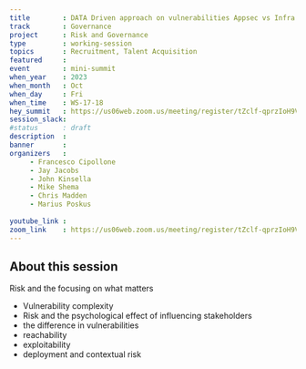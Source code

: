 ```yaml
---
title        : DATA Driven approach on vulnerabilities Appsec vs Infra (Panel)
track        : Governance
project      : Risk and Governance
type         : working-session
topics       : Recruitment, Talent Acquisition
featured     :
event        : mini-summit
when_year    : 2023
when_month   : Oct
when_day     : Fri
when_time    : WS-17-18
hey_summit   : https://us06web.zoom.us/meeting/register/tZclf-qprzIoH9V84Td6Tz77XiYPlxGmr7vv
session_slack:
#status      : draft
description  :
banner       : 
organizers   :
     - Francesco Cipollone
     - Jay Jacobs 
     - John Kinsella 
     - Mike Shema 
     - Chris Madden 
     - Marius Poskus
      
youtube_link : 
zoom_link    : https://us06web.zoom.us/meeting/register/tZclf-qprzIoH9V84Td6Tz77XiYPlxGmr7vv
---
```


## About this session
Risk and the focusing on what matters
- Vulnerability complexity 
- Risk and the psychological effect of influencing stakeholders
- the difference in vulnerabilities 
 - reachability
 - exploitability
- deployment and contextual risk
